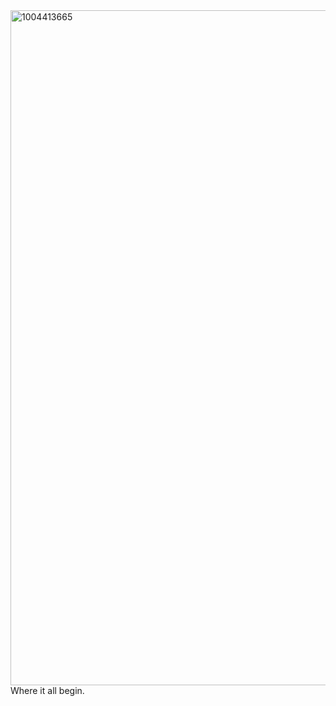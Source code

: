 
<img width="1920" height="1080" alt="1004413665" src="https://github.com/user-attachments/assets/5270c5ec-dbd2-4a95-8204-60288a48fd50" />
Where it all begin.
